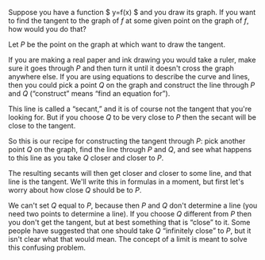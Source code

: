 Suppose you have a function $ y=f(x) $ and you draw its graph. If you want to find the tangent to the graph of $f$ at some given point on the graph of $f$, how would you do that?

Let $P$ be the point on the graph at which want to draw the tangent. 

If you are making a real paper and ink drawing you would take a ruler, make sure it goes through $P$ and then turn it until it doesn't cross the graph anywhere else. If you are using equations to describe the curve and lines, then you could pick a point $Q$ on the graph and construct the line through $P$ and $Q$ (“construct” means “find an equation for”). 

This line is called a “secant,” and it is of course not the tangent that you're looking for. But if you choose $Q$ to be very close to $P$ then the secant will be close to the tangent. 

So this is our recipe for constructing the tangent through $P$: pick another point $Q$ on the graph, find the line through $P$ and $Q$, and see what happens to this line as you take $Q$ closer and closer to $P$. 

The resulting secants will then get closer and closer to some line, and that line is the tangent. We'll write this in formulas in a moment, but first let's worry about how close $Q$ should be to $P$. 

We can't set $Q$ equal to $P$, because then $P$ and $Q$ don't determine a line (you need two points to determine a line). If you choose $Q$ different from $P$ then you don't get the tangent, but at best something that is “close” to it. Some people have suggested that one should take $Q$ “infinitely close” to $P$, but it isn't clear what that would mean. The concept of a limit is meant to solve this confusing problem.


